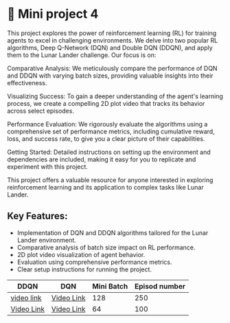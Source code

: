 # 📙 Mini project 4

This project explores the power of reinforcement learning (RL) for training agents to excel in challenging environments. We delve into two popular RL algorithms, Deep Q-Network (DQN) and Double DQN (DDQN), and apply them to the Lunar Lander challenge. Our focus is on:

Comparative Analysis: We meticulously compare the performance of DQN and DDQN with varying batch sizes, providing valuable insights into their effectiveness.

Visualizing Success: To gain a deeper understanding of the agent's learning process, we create a compelling 2D plot video that tracks its behavior across select episodes.

Performance Evaluation: We rigorously evaluate the algorithms using a comprehensive set of performance metrics, including cumulative reward, loss, and success rate, to give you a clear picture of their capabilities.

Getting Started: Detailed instructions on setting up the environment and dependencies are included, making it easy for you to replicate and experiment with this project.

This project offers a valuable resource for anyone interested in exploring reinforcement learning and its application to complex tasks like Lunar Lander.

## Key Features:

- Implementation of DQN and DDQN algorithms tailored for the Lunar Lander environment.
- Comparative analysis of batch size impact on RL performance.
- 2D plot video visualization of agent behavior.
- Evaluation using comprehensive performance metrics.
- Clear setup instructions for running the project.

| DDQN | DQN | Mini Batch | Episod number | 
|---|---|---|---|
| [video link](https://drive.google.com/file/d/1dVr2bQ1qa7xyLmv3-j-jGpWY1-DPKZJc/view?usp=drive_link )| [Video Link](https://drive.google.com/file/d/1_c18zyhfs1szFo7aqOWKwlgJ3nlm9T3n/view?usp=drive_link) |  128 |  250 | 
| [Video Link](https://drive.google.com/file/d/1IVxZ_1JBmxB2ekaJZlBksFGaxhIFaphP/view?usp=drive_link) |  [Video Link](https://drive.google.com/file/d/1tuq2eZ3pUOMae5hNUsL2Tzi27xFghH1v/view?usp=drive_link)| 64 | 100 |
